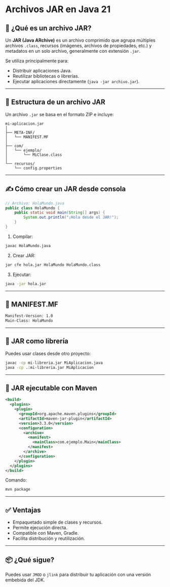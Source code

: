 
# Archivos JAR en Java 21

## 🧪 ¿Qué es un archivo JAR?

Un **JAR (Java ARchive)** es un archivo comprimido que agrupa múltiples archivos `.class`, recursos (imágenes, archivos de propiedades, etc.) y metadatos en un solo archivo, generalmente con extensión `.jar`.

Se utiliza principalmente para:

- Distribuir aplicaciones Java.
- Reutilizar bibliotecas o librerías.
- Ejecutar aplicaciones directamente (`java -jar archivo.jar`).

---

## 🧱 Estructura de un archivo JAR

Un archivo `.jar` se basa en el formato ZIP e incluye:

```
mi-aplicacion.jar
│
├── META-INF/
│   └── MANIFEST.MF
│
├── com/
│   └── ejemplo/
│       └── MiClase.class
│
└── recursos/
    └── config.properties
```

---

## ✍️ Cómo crear un JAR desde consola

```java
// Archivo: HolaMundo.java
public class HolaMundo {
    public static void main(String[] args) {
        System.out.println("¡Hola desde el JAR!");
    }
}
```

1. Compilar:
```bash
javac HolaMundo.java
```

2. Crear JAR:
```bash
jar cfe hola.jar HolaMundo HolaMundo.class
```

3. Ejecutar:
```bash
java -jar hola.jar
```

---

## 📝 MANIFEST.MF

```txt
Manifest-Version: 1.0
Main-Class: HolaMundo
```

---

## 🧩 JAR como librería

Puedes usar clases desde otro proyecto:

```bash
javac -cp mi-libreria.jar MiAplicacion.java
java -cp .:mi-libreria.jar MiAplicacion
```

---

## 🚀 JAR ejecutable con Maven

```xml
<build>
  <plugins>
    <plugin>
      <groupId>org.apache.maven.plugins</groupId>
      <artifactId>maven-jar-plugin</artifactId>
      <version>3.3.0</version>
      <configuration>
        <archive>
          <manifest>
            <mainClass>com.ejemplo.Main</mainClass>
          </manifest>
        </archive>
      </configuration>
    </plugin>
  </plugins>
</build>
```

Comando:
```bash
mvn package
```

---

## ✅ Ventajas

- Empaquetado simple de clases y recursos.
- Permite ejecución directa.
- Compatible con Maven, Gradle.
- Facilita distribución y reutilización.

---

## 📦 ¿Qué sigue?

Puedes usar `JMOD` o `jlink` para distribuir tu aplicación con una versión embebida del JDK.
